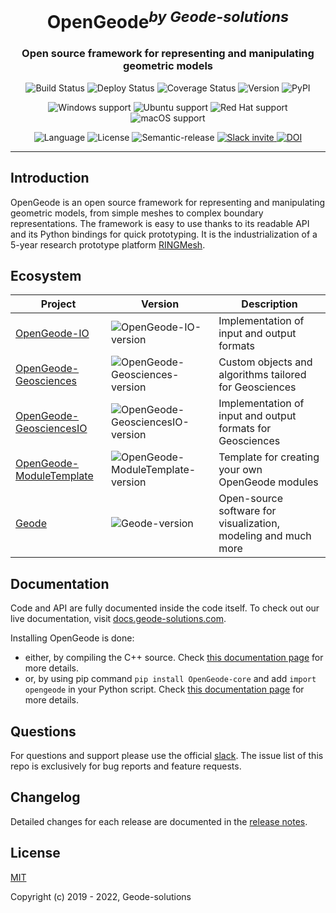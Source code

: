 <h1 align="center">OpenGeode<sup><i>by Geode-solutions</i></sup></h1>
<h3 align="center">Open source framework for representing and manipulating geometric models</h3>

<p align="center">
  <img src="https://github.com/Geode-solutions/OpenGeode/workflows/CI/badge.svg" alt="Build Status">
  <img src="https://github.com/Geode-solutions/OpenGeode/workflows/CD/badge.svg" alt="Deploy Status">
  <img src="https://codecov.io/gh/Geode-solutions/OpenGeode/branch/master/graph/badge.svg" alt="Coverage Status">
  <img src="https://img.shields.io/github/release/Geode-solutions/OpenGeode.svg" alt="Version">
  <img src="https://img.shields.io/pypi/v/opengeode-core" alt="PyPI" >
</p>

<p align="center">
  <img src="https://img.shields.io/static/v1?label=Windows&logo=windows&logoColor=white&message=support&color=success" alt="Windows support">
  <img src="https://img.shields.io/static/v1?label=Ubuntu&logo=Ubuntu&logoColor=white&message=support&color=success" alt="Ubuntu support">
  <img src="https://img.shields.io/static/v1?label=Red%20Hat&logo=Red-Hat&logoColor=white&message=support&color=success" alt="Red Hat support">
  <img src="https://img.shields.io/static/v1?label=macOS&logo=apple&logoColor=white&message=support&color=success" alt="macOS support">
</p>

<p align="center">
  <img src="https://img.shields.io/badge/C%2B%2B-11-blue.svg" alt="Language">
  <img src="https://img.shields.io/badge/license-MIT-blue.svg" alt="License">
  <img src="https://img.shields.io/badge/%20%20%F0%9F%93%A6%F0%9F%9A%80-semantic--release-e10079.svg" alt="Semantic-release">
  <a href="https://slackin-opengeode.herokuapp.com">
    <img src="https://slackin-opengeode.herokuapp.com/badge.svg" alt="Slack invite">
  </a>
  <a href="https://doi.org/10.5281/zenodo.3610370">
    <img src="https://zenodo.org/badge/DOI/10.5281/zenodo.3610370.svg" alt="DOI">
  </a>
</p>

---

## Introduction

OpenGeode is an open source framework for representing and manipulating geometric models, from simple meshes to complex boundary representations. The framework is easy to use thanks to its readable API and its Python bindings for quick prototyping. It is the industrialization of a 5-year research prototype platform [RINGMesh](http://ringmesh.org).


## Ecosystem

| Project | Version | Description |
|---------|---------|-------------|
| [OpenGeode-IO]          | ![OpenGeode-IO-version] | Implementation of input and output formats |
| [OpenGeode-Geosciences]          | ![OpenGeode-Geosciences-version] | Custom objects and algorithms tailored for Geosciences |
| [OpenGeode-GeosciencesIO]          | ![OpenGeode-GeosciencesIO-version] | Implementation of input and output formats for Geosciences |
| [OpenGeode-ModuleTemplate]          | ![OpenGeode-ModuleTemplate-version] | Template for creating your own OpenGeode modules |
| [Geode]          | ![Geode-version] | Open-source software for visualization, modeling and much more |

[OpenGeode-IO]: https://github.com/Geode-solutions/OpenGeode-IO
[OpenGeode-IO-version]: https://img.shields.io/github/release/Geode-solutions/OpenGeode-IO.svg

[OpenGeode-Geosciences]: https://github.com/Geode-solutions/OpenGeode-Geosciences
[OpenGeode-Geosciences-version]: https://img.shields.io/github/release/Geode-solutions/OpenGeode-Geosciences.svg

[OpenGeode-GeosciencesIO]: https://github.com/Geode-solutions/OpenGeode-GeosciencesIO
[OpenGeode-GeosciencesIO-version]: https://img.shields.io/github/release/Geode-solutions/OpenGeode-GeosciencesIO.svg

[OpenGeode-ModuleTemplate]: https://github.com/Geode-solutions/OpenGeode-ModuleTemplate
[OpenGeode-ModuleTemplate-version]: https://img.shields.io/github/release/Geode-solutions/OpenGeode-ModuleTemplate.svg

[Geode]: https://github.com/Geode-solutions/GeodePackage
[Geode-version]: https://img.shields.io/github/release/Geode-solutions/GeodePackage.svg


## Documentation

Code and API are fully documented inside the code itself.
To check out our live documentation, visit [docs.geode-solutions.com](https://docs.geode-solutions.com).

Installing OpenGeode is done:
 * either, by compiling the C++ source. Check [this documentation page](https://docs.geode-solutions.com/how-to-compile) for more details.
 * or, by using pip command ```pip install OpenGeode-core``` and add ```import opengeode``` in your Python script. Check [this documentation page](https://docs.geode-solutions.com/how-to-use-binding) for more details.


## Questions
For questions and support please use the official [slack](https://slackin-opengeode.herokuapp.com). The issue list of this repo is exclusively for bug reports and feature requests. 


## Changelog

Detailed changes for each release are documented in the [release notes](https://github.com/Geode-solutions/OpenGeode/releases).


## License

[MIT](https://opensource.org/licenses/MIT)

Copyright (c) 2019 - 2022, Geode-solutions
